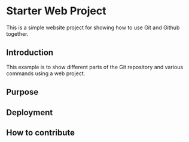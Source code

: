 # Starter Web Project

This is a simple website project for showing how to use Git and Github together.


## Introduction

This example is to show different parts of the Git repository and various commands using a web project.

## Purpose

## Deployment

## How to contribute
